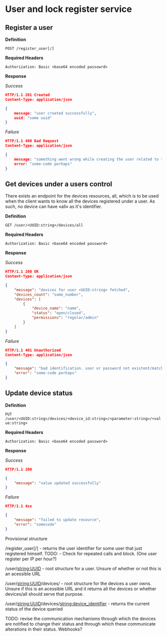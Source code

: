 # User and lock register service

## Register a user

**Definition**

`POST /register_user[/]`

**Required Headers**

`Authorization: Basic <base64 encoded passowrd>`

**Response**

*Success*


```json
HTTP/1.1 201 Created
Content-Type: application/json

{
    message: "user created successfully",
    uuid: "some uuid"
}
```

*Failure*

```json
HTTP/1.1 400 Bad Request
Content-Type: application/json

{
    message: "something went wrong while creating the user related to the request",
    error: "some-code perhaps"
}
```
## Get devices under a users control

There exists an endpoint for the devices resources, all, which is to be used when the client wants to know all the devices registered under a user. As such, no device can have «all» as it's identifier.

**Definition**

`GET /user/<UUID:string>/devices/all`

**Required Headers**

`Authorization: Basic <base64 encoded password>`

**Response**

*Success*

```json
HTTP/1.1 200 OK
Content-Type: application/json

{
    "message": "devices for user <UUID:string> fetched",
    "devices_count": "some_number",
    "devices": [
        {
            "device_name": "name",
            "status": "open/closed",
            "permissions": "regular/admin"
        }
    ]
}
```

*Failure*

```json
HTTP/1.1 401 Unauthorized
Content-Type: application/json

{
    "message": "bad identification. user or password not existent/matching",
    "error": "some-code perhaps"
}
```

## Update device status

**Definition**

`PUT /user/<UUID:string>/devices/<device_id:string>/<parameter:string>/<value:string>`

**Required Headers**

`Authorization: Basic <base64 encoded password>`

**Response**

*Success*

```json
HTTP/1.1 200

{
    "message": "value updated successfully"
}
```

*Failure*

```json
HTTP/1.1 4xx

{
    "message": "failed to update resource",
    "error": "somecode"
}
```

Provisional structure

/register_user[/] - returns the user identifier for some user that just registered himself.
    TODO: - Check for repeated calls and block. (One user register per IP per hour?)

/user/<string:UUID> - root structure for a user. Unsure of whether or not this is an acessible URL

/user/<string:UUID>/devices/ - root structure for the devices a user owns. Unsure if this is an acessible URL and it returns all the devices or whether devices/all should serve that purpose.

/user/<string:UUID>/devices/<string:device_identifier> - returns the current status of the device queried

TODO: revise the communication mechanisms through which the devices are notified to change their status and through which these communicate alterations in their status. Webhooks?